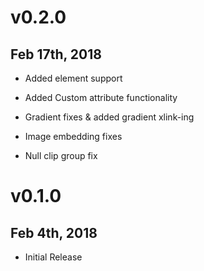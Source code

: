 # v0.2.0
## Feb 17th, 2018

- Added <text> element support

- Added Custom attribute functionality

- Gradient fixes & added gradient xlink-ing

- Image embedding fixes

- Null clip group fix


# v0.1.0
## Feb 4th, 2018

- Initial Release
